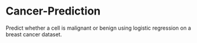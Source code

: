 # Cancer-Prediction

Predict whether a cell is malignant or benign using logistic regression on a breast cancer dataset.
